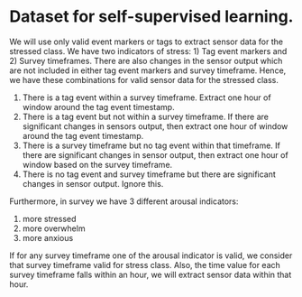

# Dataset for self-supervised learning. 
We will use only valid event markers or tags to extract sensor data for the stressed class.
We have two indicators of stress: 1) Tag event markers and 2) Survey timeframes. There are 
also changes in the sensor output which are not included in either tag event markers and survey 
timeframe. Hence, we have these combinations for valid sensor data for the stressed class. 

1. There is a tag event within a survey timeframe. Extract one hour of window around the tag event timestamp.
2. There is a tag event but not within a survey timeframe. If there are significant changes in sensors output, then 
   extract one hour of window around the tag event timestamp.
3. There is a survey timeframe but no tag event within that timeframe. If there are significant changes in sensor output, then 
   extract one hour of window based on the survey timeframe.
4. There is no tag event and survey timeframe but there are significant changes in sensor output. Ignore this. 

Furthermore, in survey we have 3 different arousal indicators:
1. more stressed
2. more overwhelm 
3. more anxious

If for any survey timeframe one of the arousal indicator is valid, we consider that survey timeframe valid for
stress class. Also, the time value for each survey timeframe falls within an hour, we will extract sensor data 
within that hour. 



[comment]: <> (# Product Name)

[comment]: <> (> Short blurb about what your product does.)

[comment]: <> ([![NPM Version][npm-image]][npm-url])

[comment]: <> ([![Build Status][travis-image]][travis-url])

[comment]: <> ([![Downloads Stats][npm-downloads]][npm-url])

[comment]: <> (One to two paragraph statement about your product and what it does.)

[comment]: <> (![]&#40;header.png&#41;)

[comment]: <> (## Installation)

[comment]: <> (OS X & Linux:)

[comment]: <> (```sh)

[comment]: <> (npm install my-crazy-module --save)

[comment]: <> (```)

[comment]: <> (Windows:)

[comment]: <> (```sh)

[comment]: <> (edit autoexec.bat)

[comment]: <> (```)

[comment]: <> (## Usage example)

[comment]: <> (A few motivating and useful examples of how your product can be used. Spice this up with code blocks and potentially more screenshots.)

[comment]: <> (_For more examples and usage, please refer to the [Wiki][wiki]._)

[comment]: <> (## Development setup)

[comment]: <> (Describe how to install all development dependencies and how to run an automated test-suite of some kind. Potentially do this for multiple platforms.)

[comment]: <> (```sh)

[comment]: <> (make install)

[comment]: <> (npm test)

[comment]: <> (```)

[comment]: <> (## Release History)

[comment]: <> (* 0.2.1)

[comment]: <> (    * CHANGE: Update docs &#40;module code remains unchanged&#41;)

[comment]: <> (* 0.2.0)

[comment]: <> (    * CHANGE: Remove `setDefaultXYZ&#40;&#41;`)

[comment]: <> (    * ADD: Add `init&#40;&#41;`)

[comment]: <> (* 0.1.1)

[comment]: <> (    * FIX: Crash when calling `baz&#40;&#41;` &#40;Thanks @GenerousContributorName!&#41;)

[comment]: <> (* 0.1.0)

[comment]: <> (    * The first proper release)

[comment]: <> (    * CHANGE: Rename `foo&#40;&#41;` to `bar&#40;&#41;`)

[comment]: <> (* 0.0.1)

[comment]: <> (    * Work in progress)

[comment]: <> (## Meta)

[comment]: <> (Your Name – [@YourTwitter]&#40;https://twitter.com/dbader_org&#41; – YourEmail@example.com)

[comment]: <> (Distributed under the XYZ license. See ``LICENSE`` for more information.)

[comment]: <> ([https://github.com/yourname/github-link]&#40;https://github.com/dbader/&#41;)

[comment]: <> (## Contributing)

[comment]: <> (1. Fork it &#40;<https://github.com/yourname/yourproject/fork>&#41;)

[comment]: <> (2. Create your feature branch &#40;`git checkout -b feature/fooBar`&#41;)

[comment]: <> (3. Commit your changes &#40;`git commit -am 'Add some fooBar'`&#41;)

[comment]: <> (4. Push to the branch &#40;`git push origin feature/fooBar`&#41;)

[comment]: <> (5. Create a new Pull Request)

[comment]: <> (<!-- Markdown link & img dfn's -->)

[comment]: <> ([npm-image]: https://img.shields.io/npm/v/datadog-metrics.svg?style=flat-square)

[comment]: <> ([npm-url]: https://npmjs.org/package/datadog-metrics)

[comment]: <> ([npm-downloads]: https://img.shields.io/npm/dm/datadog-metrics.svg?style=flat-square)

[comment]: <> ([travis-image]: https://img.shields.io/travis/dbader/node-datadog-metrics/master.svg?style=flat-square)

[comment]: <> ([travis-url]: https://travis-ci.org/dbader/node-datadog-metrics)

[comment]: <> ([wiki]: https://github.com/yourname/yourproject/wiki)